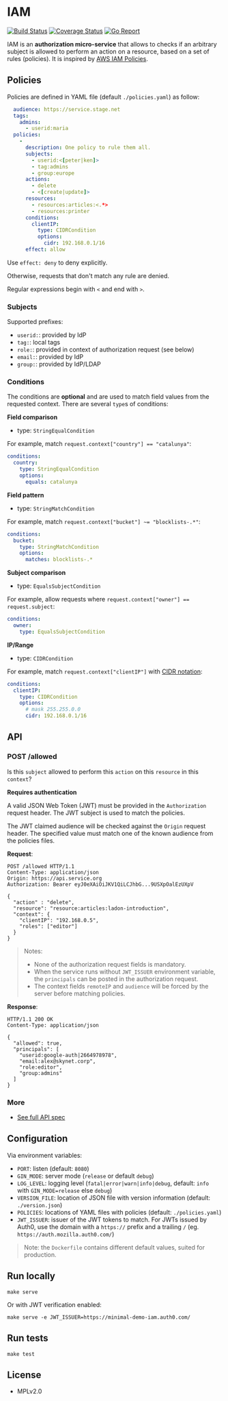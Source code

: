 IAM
===

[![Build Status](https://travis-ci.org/leplatrem/iam.svg?branch=master)](https://travis-ci.org/leplatrem/iam)
[![Coverage Status](https://coveralls.io/repos/github/leplatrem/iam/badge.svg?branch=master)](https://coveralls.io/github/leplatrem/iam?branch=master)
[![Go Report](https://goreportcard.com/badge/github.com/leplatrem/iam)](https://goreportcard.com/report/github.com/leplatrem/iam)

IAM is an **authorization micro-service** that allows to checks if an arbitrary subject is allowed to perform an action on a resource, based on a set of rules (policies). It is inspired by [AWS IAM Policies](http://docs.aws.amazon.com/IAM/latest/UserGuide/access_policies.html).

## Policies

Policies are defined in YAML file (default ``./policies.yaml``) as follow:

```yaml
  audience: https://service.stage.net
  tags:
    admins:
      - userid:maria
  policies:
    -
      description: One policy to rule them all.
      subjects:
        - userid:<[peter|ken]>
        - tag:admins
        - group:europe
      actions:
        - delete
        - <[create|update]>
      resources:
        - resources:articles:<.*>
        - resources:printer
      conditions:
        clientIP:
          type: CIDRCondition
          options:
            cidr: 192.168.0.1/16
      effect: allow
```

Use `effect: deny` to deny explicitly.

Otherwise, requests that don't match any rule are denied.

Regular expressions begin with ``<`` and end with ``>``.

### Subjects

Supported prefixes:

* ``userid:``: provided by IdP
* ``tag:``: local tags
* ``role:``: provided in context of authorization request (see below)
* ``email:``: provided by IdP
* ``group:``: provided by IdP/LDAP

### Conditions

The conditions are **optional** and are used to match field values from the requested context.
There are several ``type``s of conditions:

**Field comparison**

* type: ``StringEqualCondition``

For example, match ``request.context["country"] == "catalunya"``:

```yaml
conditions:
  country:
    type: StringEqualCondition
    options:
      equals: catalunya
```

**Field pattern**

* type: ``StringMatchCondition``

For example, match ``request.context["bucket"] ~= "blocklists-.*"``:

```yaml
conditions:
  bucket:
    type: StringMatchCondition
    options:
      matches: blocklists-.*
```

**Subject comparison**

* type: ``EqualsSubjectCondition``

For example, allow requests where ``request.context["owner"] == request.subject``:

```yaml
conditions:
  owner:
    type: EqualsSubjectCondition
```

**IP/Range**

* type: ``CIDRCondition``

For example, match ``request.context["clientIP"]`` with [CIDR notation](https://en.wikipedia.org/wiki/Classless_Inter-Domain_Routing#CIDR_notation):

```yaml
conditions:
  clientIP:
    type: CIDRCondition
    options:
      # mask 255.255.0.0
      cidr: 192.168.0.1/16
```

## API

### POST /allowed

Is this ``subject`` allowed to perform this ``action`` on this ``resource`` in this ``context``?

**Requires authentication**

A valid JSON Web Token (JWT) must be provided in the ``Authorization`` request header.
The JWT subject is used to match the policies.

The JWT claimed audience will be checked against the ``Origin`` request header. The specified value must match one of the known audience from the policies files.

**Request**:

```HTTP
POST /allowed HTTP/1.1
Content-Type: application/json
Origin: https://api.service.org
Authorization: Bearer eyJ0eXAiOiJKV1QiLCJhbG...9USXpOalEzUXpV

{
  "action" : "delete",
  "resource": "resource:articles:ladon-introduction",
  "context": {
    "clientIP": "192.168.0.5",
    "roles": ["editor"]
  }
}

```

> Notes:
>
> * None of the authorization request fields is mandatory.
> * When the service runs without `JWT_ISSUER` environment variable, the `principals` can be posted in the authorization request.
> * The context fields `remoteIP` and `audience` will be forced by the server before matching policies.

**Response**:

```HTTP
HTTP/1.1 200 OK
Content-Type: application/json

{
  "allowed": true,
  "principals": [
    "userid:google-auth|2664978978",
    "email:alex@skynet.corp",
    "role:editor",
    "group:admins"
  ]
}
```


### More

* [See full API spec](./utilities/openapi.yaml)


## Configuration

Via environment variables:

* ``PORT``: listen (default: ``8080``)
* ``GIN_MODE``: server mode (``release`` or default ``debug``)
* ``LOG_LEVEL``: logging level (``fatal|error|warn|info|debug``, default: ``info`` with ``GIN_MODE=release`` else ``debug``)
* ``VERSION_FILE``: location of JSON file with version information (default: ``./version.json``)
* ``POLICIES``: locations of YAML files with policies (default: ``./policies.yaml``)
* ``JWT_ISSUER``:  issuer of the JWT tokens to match. For JWTs issued by Auth0, use the domain with a `https://` prefix and a trailing `/` (eg. `https://auth.mozilla.auth0.com/`)

> Note: the ``Dockerfile`` contains different default values, suited for production.


## Run locally

    make serve

Or with JWT verification enabled:

    make serve -e JWT_ISSUER=https://minimal-demo-iam.auth0.com/


## Run tests

    make test


## License

* MPLv2.0
